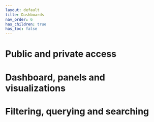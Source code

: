 ```yaml
---
layout: default
title: Dashboards
nav_order: 6
has_children: true
has_toc: false
---
```


# Public and private access

# Dashboard, panels and visualizations

# Filtering, querying and searching